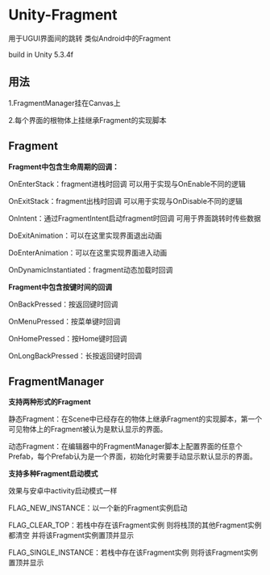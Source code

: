 # Unity-Fragment
用于UGUI界面间的跳转 类似Android中的Fragment

build in Unity 5.3.4f

## 用法
1.FragmentManager挂在Canvas上

2.每个界面的根物体上挂继承Fragment的实现脚本

## Fragment
**Fragment中包含生命周期的回调：**

OnEnterStack：fragment进栈时回调 可以用于实现与OnEnable不同的逻辑

OnExitStack：fragment出栈时回调 可以用于实现与OnDisable不同的逻辑

OnIntent：通过FragmentIntent启动fragment时回调 可用于界面跳转时传些数据

DoExitAnimation：可以在这里实现界面退出动画

DoEnterAnimation：可以在这里实现界面进入动画

OnDynamicInstantiated：fragment动态加载时回调




**Fragment中包含按键时间的回调**

OnBackPressed：按返回键时回调

OnMenuPressed：按菜单键时回调

OnHomePressed：按Home键时回调

OnLongBackPressed：长按返回键时回调

## FragmentManager

**支持两种形式的Fragment**

静态Fragment：在Scene中已经存在的物体上继承Fragment的实现脚本，第一个可见物体上的Fragment被认为是默认显示的界面。

动态Fragment：在编辑器中的FragmentManager脚本上配置界面的任意个Prefab，每个Prefab认为是一个界面，初始化时需要手动显示默认显示的界面。




**支持多种Fragment启动模式**

效果与安卓中activity启动模式一样

FLAG_NEW_INSTANCE：以一个新的Fragment实例启动

FLAG_CLEAR_TOP：若栈中存在该Fragment实例 则将栈顶的其他Fragment实例都清空 并将该Fragment实例置顶并显示

FLAG_SINGLE_INSTANCE：若栈中存在该Fragment实例 则将该Fragment实例置顶并显示


